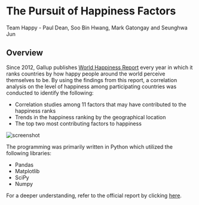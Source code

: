 # The Pursuit of Happiness Factors
Team Happy - Paul Dean, Soo Bin Hwang, Mark Gatongay and Seunghwa Jun

## Overview
Since 2012, Gallup publishes [World Happiness Report](https://worldhappiness.report/ed/2019/) every year in which it ranks countries by how happy people around the world perceive themselves to be. By using the findings from this report, a correlation analysis on the level of happiness among participating countries was conducted to identify the following:

* Correlation studies among 11 factors that may have contributed to the happiness ranks
* Trends in the happiness ranking by the geographical location
* The top two most contributing factors to happiness

![screenshot](https://github.com/soobing91/P1_World_Happiness_Report/blob/master/SooBin%20Code/images/regional_boxplot.png)

The programming was primarily written in Python which utilized the following libraries:

* Pandas
* Matplotlib
* SciPy
* Numpy

For a deeper understanding, refer to the official report by clicking [here](https://github.com/soobing91/P1_World_Happiness_Report/blob/master/20190715%20TeamHappy%20PPT%20Final.pdf).
